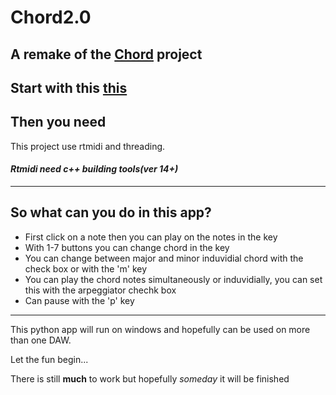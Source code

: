 # Chord2.0
## A remake of the [Chord](https://github.com/larzeitlin/Chord) project

Start with this [this](https://github.com/AhmadMoussa/Python-Midi-Ableton/blob/master/Readme.md)
---
## Then you need

This project use rtmidi and threading.

#### *Rtmidi need c++ building tools(ver 14+)*
---
## So what can you do in this app?
- First click on a note then you can play on the notes in the key
- With 1-7 buttons you can change chord in the key
- You can change between major and minor induvidial chord with the check box or with the 'm' key
- You can play the chord notes simultaneously or induvidially, you can set this with the arpeggiator chechk box
- Can pause with the 'p' key

---

This python app will run on windows and hopefully can be used on more than one DAW.

Let the fun begin...

There is still **much** to work but hopefully *someday* it will be finished
